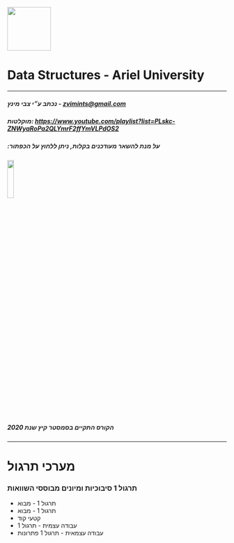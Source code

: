 <img src="https://media.licdn.com/dms/image/C4D0BAQGD7npMPoXymw/company-logo_200_200/0?e=2159024400&v=beta&t=TZ8Ub3U2jCZgA1_kAx6SE8jmAcSJkbiZAuN6Kn1_lW0" height="100px"> <br>
# Data Structures - Ariel University
-----
##### נכתב ע״י צבי מינץ - zvimints@gmail.com 
##### מוקלטות: https://www.youtube.com/playlist?list=PLskc-ZNWyaRoPa2QLYmrF2ffYmVLPdOS2
##### :על מנת להשאר מעודכנים בקלות, ניתן ללחוץ על הכפתור 
<img src ="https://pbs.twimg.com/media/DRz1EnSXUAAGR9M.jpg" width="17%" height="15%"/> <br />
##### הקורס התקיים בסמסטר קיץ שנת 2020
-----
# מערכי תרגול
### תרגול 1 סיבוכיות ומיונים מבוססי השוואות
-  תרגול 1 - מבוא 
-  תרגול 1 - מבוא 
-  קטעי קוד 
-  עבודה עצמית - תרגול 1 
-  עבודה עצמאית - תרגול 1 פתרונות 
